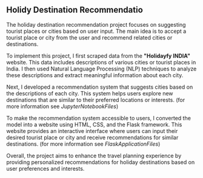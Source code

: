 ## Holidy Destination Recommendatio

The holiday destination recommendation project focuses on suggesting tourist places or cities based on user input. The main idea is to accept a tourist place or city from the user and recommend related cities or destinations.

To implement this project, I first scraped data from the __"Holidayfy INDIA"__ website. This data includes descriptions of various cities or tourist places in India. I then used Natural Language Processing (NLP) techniques to analyze these descriptions and extract meaningful information about each city.

Next, I developed a recommendation system that suggests cities based on the descriptions of each city. This system helps users explore new destinations that are similar to their preferred locations or interests.
(for more information see *JupyterNotebookFiles*)

To make the recommendation system accessible to users, I converted the model into a website using HTML, CSS, and the Flask framework. This website provides an interactive interface where users can input their desired tourist place or city and receive recommendations for similar destinations.
(for more information see *FlaskApplicationFiles*)

Overall, the project aims to enhance the travel planning experience by providing personalized recommendations for holiday destinations based on user preferences and interests.
